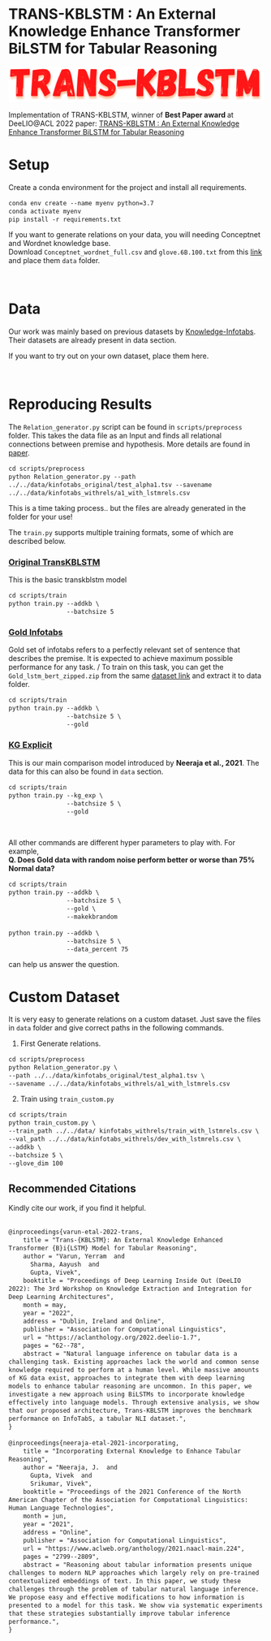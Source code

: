 <h1> TRANS-KBLSTM : An External Knowledge Enhance Transformer BiLSTM for Tabular Reasoning </h1>
<img src="./trans-kblstm.png"/>

Implementation of TRANS-KBLSTM, winner of <strong> Best Paper award </strong> at DeeLIO@ACL 2022 paper: 
<a href="https://vgupta123.github.io/docs/TransKBLSTM.pdf"> TRANS-KBLSTM : An External Knowledge Enhance Transformer BiLSTM for Tabular Reasoning </a>



# Setup
Create a conda environment for the project and install all requirements.

```
conda env create --name myenv python=3.7
conda activate myenv
pip install -r requirements.txt
```

If you want to generate relations on your data, you will needing Conceptnet and Wordnet knowledge base. \
Download `Conceptnet_wordnet_full.csv` and `glove.6B.100.txt` from this [link](https://drive.google.com/drive/folders/1kA44dYJ6wEA4MzexD_-KhR-PiDw6lYKo) and place them `data` folder.

<br>

# Data
Our work was mainly based on previous datasets by [Knowledge-Infotabs](https://knowledge-infotabs.github.io/). Their datasets are already present in data section.

If you want to try out on your own dataset, place them here.

<br>

# Reproducing Results

The `Relation_generator.py` script can be found in `scripts/preprocess` folder. This takes the data file as an Input and finds all relational connections between premise and hypothesis. More details are found in [paper](https://trans-kblstm.github.io/).

```
cd scripts/preprocess
python Relation_generator.py --path ../../data/kinfotabs_original/test_alpha1.tsv --savename ../../data/kinfotabs_withrels/a1_with_lstmrels.csv
```

This is a time taking process.. but the files are already generated in the folder for your use!
<br>

The `train.py` supports multiple training formats, some of which are described below.

### <u> Original TransKBLSTM </u>
This is the basic transkblstm model

```
cd scripts/train
python train.py --addkb \
                --batchsize 5
```

### <u> Gold Infotabs </u>
Gold set of infotabs refers to a perfectly relevant set of sentence that describes the premise. It is expected to achieve maximum possible performance for any task. /
To train on this task, you can get the `Gold_lstm_bert_zipped.zip` from the same [dataset link](https://drive.google.com/drive/folders/1kA44dYJ6wEA4MzexD_-KhR-PiDw6lYKo) and extract it to data folder.

```
cd scripts/train
python train.py --addkb \
                --batchsize 5 \
                --gold
```

### <u> KG Explicit </u>
This is our main comparison model introduced by <strong>Neeraja et al., 2021</strong>. The data for this can also be found in `data` section.

```
cd scripts/train
python train.py --kg_exp \
                --batchsize 5 \
                --gold
```
<br>


All other commands are different hyper parameters to play with. For example, <br>
<b> Q. Does Gold data with random noise perform better or worse than 75% Normal data? </b>

```
cd scripts/train
python train.py --addkb \
                --batchsize 5 \
                --gold \
                --makekbrandom 

python train.py --addkb \
                --batchsize 5 \
                --data_percent 75
```
can help us answer the question.


# Custom Dataset

It is very easy to generate relations on a custom dataset. Just save the files in `data` folder and give correct paths in the following commands.

1. First Generate relations.

```
cd scripts/preprocess
python Relation_generator.py \
--path ../../data/kinfotabs_original/test_alpha1.tsv \
--savename ../../data/kinfotabs_withrels/a1_with_lstmrels.csv
```

2. Train using `train_custom.py`

```
cd scripts/train
python train_custom.py \
--train_path ../../data/ kinfotabs_withrels/train_with_lstmrels.csv \
--val_path ../../data/kinfotabs_withrels/dev_with_lstmrels.csv \
--addkb \
--batchsize 5 \
--glove_dim 100
```


## Recommended Citations

Kindly cite our work, if you find it helpful.

```

@inproceedings{varun-etal-2022-trans,
    title = "Trans-{KBLSTM}: An External Knowledge Enhanced Transformer {B}i{LSTM} Model for Tabular Reasoning",
    author = "Varun, Yerram  and
      Sharma, Aayush  and
      Gupta, Vivek",
    booktitle = "Proceedings of Deep Learning Inside Out (DeeLIO 2022): The 3rd Workshop on Knowledge Extraction and Integration for Deep Learning Architectures",
    month = may,
    year = "2022",
    address = "Dublin, Ireland and Online",
    publisher = "Association for Computational Linguistics",
    url = "https://aclanthology.org/2022.deelio-1.7",
    pages = "62--78",
    abstract = "Natural language inference on tabular data is a challenging task. Existing approaches lack the world and common sense knowledge required to perform at a human level. While massive amounts of KG data exist, approaches to integrate them with deep learning models to enhance tabular reasoning are uncommon. In this paper, we investigate a new approach using BiLSTMs to incorporate knowledge effectively into language models. Through extensive analysis, we show that our proposed architecture, Trans-KBLSTM improves the benchmark performance on InfoTabS, a tabular NLI dataset.",
}

@inproceedings{neeraja-etal-2021-incorporating,
    title = "Incorporating External Knowledge to Enhance Tabular Reasoning",
    author = "Neeraja, J.  and
      Gupta, Vivek  and
      Srikumar, Vivek",
    booktitle = "Proceedings of the 2021 Conference of the North American Chapter of the Association for Computational Linguistics: Human Language Technologies",
    month = jun,
    year = "2021",
    address = "Online",
    publisher = "Association for Computational Linguistics",
    url = "https://www.aclweb.org/anthology/2021.naacl-main.224",
    pages = "2799--2809",
    abstract = "Reasoning about tabular information presents unique challenges to modern NLP approaches which largely rely on pre-trained contextualized embeddings of text. In this paper, we study these challenges through the problem of tabular natural language inference. We propose easy and effective modifications to how information is presented to a model for this task. We show via systematic experiments that these strategies substantially improve tabular inference performance.",
}

```

